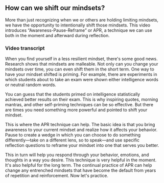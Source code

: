 ## How can we shift our mindsets?

More than just recognizing when we or others are holding limiting mindsets, we have the opportunity to intentionally shift those mindsets. This video introduces “Awareness-Pause-Reframe” or APR, a technique we can use both in the moment and afterward during reflection.

### Video transcript

When you find yourself in a less resilient mindset, there's some good news. Research shows that mindsets are malleable. Not only can you change your mindsets over time, you can even shift them in the short term. One way to have your mindset shifted is priming. For example, there are experiments in which students about to take an exam were shown either intelligence words or neutral random words.

You can guess that the students primed on intelligence statistically achieved better results on their exam. This is why inspiring quotes, morning mantras, and other self-priming techniques can be so effective. But there are times you need something more powerful and pointed to shift your mindset.

This is where the APR technique can help. The basic idea is that you bring awareness to your current mindset and realize how it affects your behavior. Pause to create a wedge in which you can choose to do something differently—take on a different lens, so to speak—and use specific reflection questions to reframe your mindset into one that serves you better.

This in turn will help you respond through your behavior, emotions, and thoughts in a way you desire. This technique is very helpful in the moment. It's also helpful for the long term. The continual practice of APR can help change any entrenched mindsets that have become the default from years of repetition and reinforcement. Now let's practice.
